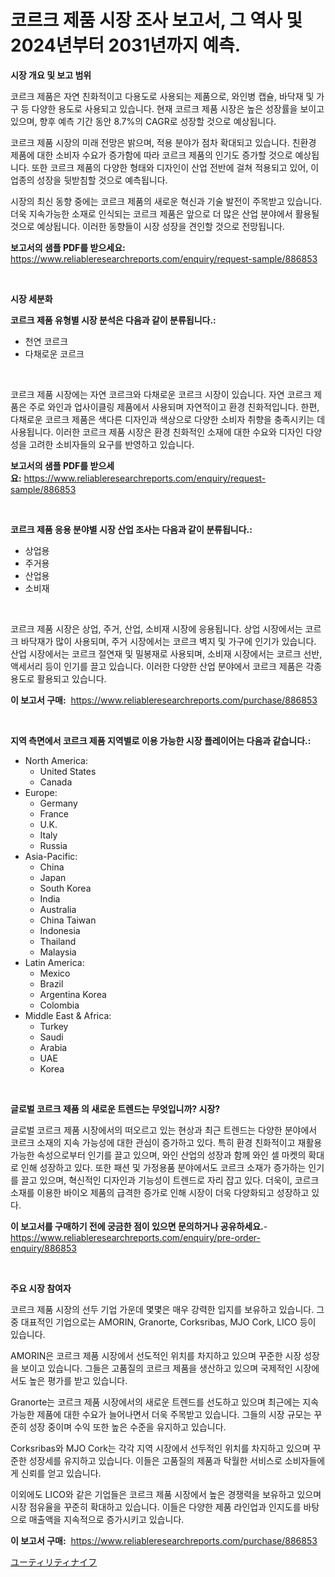 <p><h1>코르크 제품 시장 조사 보고서, 그 역사 및 2024년부터 2031년까지 예측.</h1></p><p><strong>시장 개요 및 보고 범위</strong></p>
<p><p>코르크 제품은 자연 친화적이고 다용도로 사용되는 제품으로, 와인병 캡슐, 바닥재 및 가구 등 다양한 용도로 사용되고 있습니다. 현재 코르크 제품 시장은 높은 성장률을 보이고 있으며, 향후 예측 기간 동안 8.7%의 CAGR로 성장할 것으로 예상됩니다. </p><p>코르크 제품 시장의 미래 전망은 밝으며, 적용 분야가 점차 확대되고 있습니다. 친환경 제품에 대한 소비자 수요가 증가함에 따라 코르크 제품의 인기도 증가할 것으로 예상됩니다. 또한 코르크 제품의 다양한 형태와 디자인이 산업 전반에 걸쳐 적용되고 있어, 이 업종의 성장을 뒷받침할 것으로 예측됩니다.</p><p>시장의 최신 동향 중에는 코르크 제품의 새로운 혁신과 기술 발전이 주목받고 있습니다. 더욱 지속가능한 소재로 인식되는 코르크 제품은 앞으로 더 많은 산업 분야에서 활용될 것으로 예상됩니다. 이러한 동향들이 시장 성장을 견인할 것으로 전망됩니다.</p></p>
<p><strong>보고서의 샘플 PDF를 받으세요:</strong> <a href="https://www.reliableresearchreports.com/enquiry/request-sample/886853">https://www.reliableresearchreports.com/enquiry/request-sample/886853</a></p>
<p>&nbsp;</p>
<p><strong>시장 세분화</strong></p>
<p><strong>코르크 제품 유형별 시장 분석은 다음과 같이 분류됩니다.:</strong></p>
<p><ul><li>천연 코르크</li><li>다채로운 코르크</li></ul></p>
<p>&nbsp;</p>
<p><p>코르크 제품 시장에는 자연 코르크와 다채로운 코르크 시장이 있습니다. 자연 코르크 제품은 주로 와인과 업사이클링 제품에서 사용되며 자연적이고 환경 친화적입니다. 한편, 다채로운 코르크 제품은 색다른 디자인과 색상으로 다양한 소비자 취향을 충족시키는 데 사용됩니다. 이러한 코르크 제품 시장은 환경 친화적인 소재에 대한 수요와 디자인 다양성을 고려한 소비자들의 요구를 반영하고 있습니다.</p></p>
<p><strong>보고서의 샘플 PDF를 받으세요:</strong>&nbsp;<a href="https://www.reliableresearchreports.com/enquiry/request-sample/886853">https://www.reliableresearchreports.com/enquiry/request-sample/886853</a></p>
<p>&nbsp;</p>
<p><strong> 코르크 제품 응용 분야별 시장 산업 조사는 다음과 같이 분류됩니다.:</strong></p>
<p><ul><li>상업용</li><li>주거용</li><li>산업용</li><li>소비재</li></ul></p>
<p>&nbsp;</p>
<p><p>코르크 제품 시장은 상업, 주거, 산업, 소비재 시장에 응용됩니다. 상업 시장에서는 코르크 바닥재가 많이 사용되며, 주거 시장에서는 코르크 벽지 및 가구에 인기가 있습니다. 산업 시장에서는 코르크 절연재 및 밀봉재로 사용되며, 소비재 시장에서는 코르크 선반, 액세서리 등이 인기를 끌고 있습니다. 이러한 다양한 산업 분야에서 코르크 제품은 각종 용도로 활용되고 있습니다.</p></p>
<p><strong>이 보고서 구매:</strong>&nbsp; <a href="https://www.reliableresearchreports.com/purchase/886853">https://www.reliableresearchreports.com/purchase/886853</a></p>
<p>&nbsp;</p>
<p><strong>지역 측면에서 코르크 제품 지역별로 이용 가능한 시장 플레이어는 다음과 같습니다.:</strong></p>
<p><ul>
    <li>
        North America:
        <ul>
            <li>United States</li>
            <li>Canada</li>
        </ul>
    </li>
    <li>
        Europe:
        <ul>
            <li>Germany</li>
            <li>France</li>
            <li>U.K.</li>
            <li>Italy</li>
            <li>Russia</li>
        </ul>
    </li>
    <li>
        Asia-Pacific:
        <ul>
            <li>China</li>
            <li>Japan</li>
            <li>South Korea</li>
            <li>India</li>
            <li>Australia</li>
            <li>China Taiwan</li>
            <li>Indonesia</li>
            <li>Thailand</li>
            <li>Malaysia</li>
        </ul>
    </li>
    <li>
        Latin America:
        <ul>
            <li>Mexico</li>
            <li>Brazil</li>
            <li>Argentina Korea</li>
            <li>Colombia</li>
        </ul>
    </li>
    <li>
        Middle East & Africa:
        <ul>
            <li>Turkey</li>
            <li>Saudi</li>
            <li>Arabia</li>
            <li>UAE</li>
            <li>Korea</li>
        </ul>
    </li>
    </ul></p>
<p>&nbsp;</p>
<p><strong>글로벌 코르크 제품 의 새로운 트렌드는 무엇입니까? 시장?</strong></p>
<p><p>글로벌 코르크 제품 시장에서의 떠오르고 있는 현상과 최근 트렌드는 다양한 분야에서 코르크 소재의 지속 가능성에 대한 관심이 증가하고 있다. 특히 환경 친화적이고 재활용 가능한 속성으로부터 인기를 끌고 있으며, 와인 산업의 성장과 함께 와인 셀 마켓의 확대로 인해 성장하고 있다. 또한 패션 및 가정용품 분야에서도 코르크 소재가 증가하는 인기를 끌고 있으며, 혁신적인 디자인과 기능성이 트렌드로 자리 잡고 있다. 더욱이, 코르크 소재를 이용한 바이오 제품의 급격한 증가로 인해 시장이 더욱 다양화되고 성장하고 있다.</p></p>
<p><strong>이 보고서를 구매하기 전에 궁금한 점이 있으면 문의하거나 공유하세요.</strong>- <a href="https://www.reliableresearchreports.com/enquiry/pre-order-enquiry/886853">https://www.reliableresearchreports.com/enquiry/pre-order-enquiry/886853</a></p>
<p>&nbsp;</p>
<p><strong>주요 시장 참여자</strong></p>
<p><p>코르크 제품 시장의 선두 기업 가운데 몇몇은 매우 강력한 입지를 보유하고 있습니다. 그 중 대표적인 기업으로는 AMORIN, Granorte, Corksribas, MJO Cork, LICO 등이 있습니다.</p><p>AMORIN은 코르크 제품 시장에서 선도적인 위치를 차지하고 있으며 꾸준한 시장 성장을 보이고 있습니다. 그들은 고품질의 코르크 제품을 생산하고 있으며 국제적인 시장에서도 높은 평가를 받고 있습니다.</p><p>Granorte는 코르크 제품 시장에서의 새로운 트렌드를 선도하고 있으며 최근에는 지속 가능한 제품에 대한 수요가 늘어나면서 더욱 주목받고 있습니다. 그들의 시장 규모는 꾸준히 성장 중이며 수익 또한 높은 수준을 유지하고 있습니다.</p><p>Corksribas와 MJO Cork는 각각 지역 시장에서 선두적인 위치를 차지하고 있으며 꾸준한 성장세를 유지하고 있습니다. 이들은 고품질의 제품과 탁월한 서비스로 소비자들에게 신뢰를 얻고 있습니다.</p><p>이외에도 LICO와 같은 기업들은 코르크 제품 시장에서 높은 경쟁력을 보유하고 있으며 시장 점유율을 꾸준히 확대하고 있습니다. 이들은 다양한 제품 라인업과 인지도를 바탕으로 매출액을 지속적으로 증가시키고 있습니다.</p></p>
<p><strong>이 보고서 구매:</strong>&nbsp;&nbsp;<a href="https://www.reliableresearchreports.com/purchase/886853">https://www.reliableresearchreports.com/purchase/886853</a></p>
<p><p><a href="https://github.com/lily-u-genius/Market-Research-Report-List-1/blob/main/988887717551.md">ユーティリティナイフ</a></p></p>
